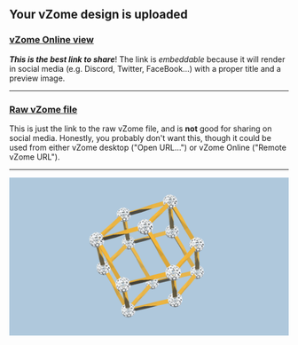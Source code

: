 ## Your vZome design is uploaded

### [vZome Online view][embed]

***This is the best link to share***!  The link is *embeddable* because it will render in social media (e.g. Discord, Twitter, FaceBook...) with a proper title and a preview image.

---

### [Raw vZome file][raw]

This is just the link to the raw vZome file, and is **not** good for
sharing on social media.
Honestly, you probably don't want this, though it could be used from either
vZome desktop ("Open URL...") or vZome Online ("Remote vZome URL").

---

![Image](<rhombic dodecahedron.png>)


[embed]: <https://vzome.com/app/embed.py?url=https://raw.githubusercontent.com/jlp1528/vzome-sharing/main/2021/12/05/13-53-55-rhombic%2Bdodecahedron/rhombic+dodecahedron.vZome>
[raw]: <https://raw.githubusercontent.com/jlp1528/vzome-sharing/main/2021/12/05/13-53-55-rhombic+dodecahedron/rhombic dodecahedron.vZome>
